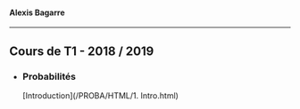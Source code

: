 #### Alexis Bagarre
---
## Cours de T1 - 2018 / 2019

- ### Probabilités

  [Introduction](/PROBA/HTML/1. Intro.html)

